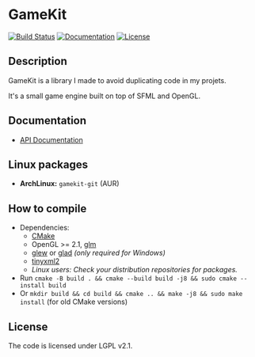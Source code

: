 # GameKit

[![Build Status](https://travis-ci.com/Unarelith/GameKit.svg?branch=master)](https://travis-ci.com/Unarelith/GameKit)
[![Documentation](https://codedocs.xyz/Unarelith/GameKit.svg)](https://codedocs.xyz/Unarelith/GameKit/)
[![License](https://img.shields.io/badge/license-LGPLv2.1%2B-blue.svg)](https://www.gnu.org/licenses/old-licenses/lgpl-2.1.en.html)

## Description

GameKit is a library I made to avoid duplicating code in my projets.

It's a small game engine built on top of SFML and OpenGL.

## Documentation

- [API Documentation](https://codedocs.xyz/Unarelith/GameKit)

## Linux packages

- **ArchLinux:** `gamekit-git` (AUR)

## How to compile

- Dependencies:
    - [CMake](http://www.cmake.org/download/)
    - OpenGL >= 2.1, [glm](http://sourceforge.net/projects/ogl-math/files/latest/download?source=files)
    - [glew](http://sourceforge.net/projects/glew/files/latest/download) or [glad](https://github.com/Dav1dde/glad) *(only required for Windows)*
    - [tinyxml2](http://leethomason.github.io/tinyxml2/)
    - _Linux users: Check your distribution repositories for packages._
- Run `cmake -B build . && cmake --build build -j8 && sudo cmake --install build`
- Or `mkdir build && cd build && cmake .. && make -j8 && sudo make install` (for old CMake versions)

## License

The code is licensed under LGPL v2.1.

